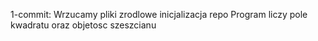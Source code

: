 1-commit: 
	Wrzucamy pliki zrodlowe
	inicjalizacja repo
	Program liczy pole kwadratu oraz objetosc szeszcianu
